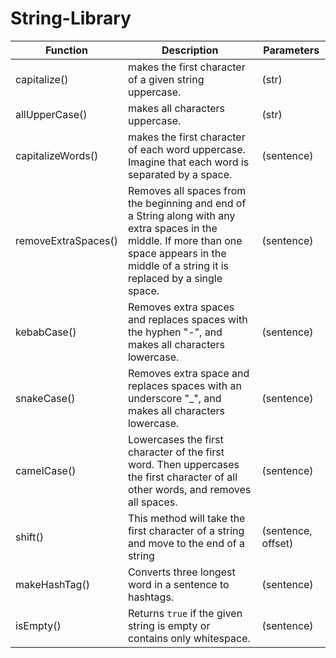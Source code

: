 # String-Library

| Function            | Description                                                                                                                                                                                     | Parameters         |
| ------------------- | ----------------------------------------------------------------------------------------------------------------------------------------------------------------------------------------------- | ------------------ |
| capitalize()        | makes the first character of a given string uppercase.                                                                                                                                          | (str)              |
| allUpperCase()      | makes all characters uppercase.                                                                                                                                                                 | (str)              |
| capitalizeWords()   | makes the first character of each word uppercase. Imagine that each word is separated by a space.                                                                                               | (sentence)         |
| removeExtraSpaces() | Removes all spaces from the beginning and end of a String along with any extra spaces in the middle. If more than one space appears in the middle of a string it is replaced by a single space. | (sentence)         |
| kebabCase()         | Removes extra spaces and replaces spaces with the hyphen "-", and makes all characters lowercase.                                                                                               | (sentence)         |
| snakeCase()         | Removes extra space and replaces spaces with an underscore "_", and makes all characters lowercase.                                                                                             | (sentence)         |
| camelCase()         | Lowercases the first character of the first word. Then uppercases the first character of all other words, and removes all spaces.                                                               | (sentence)         |
| shift()             | This method will take the first character of a string and move to the end of a string                                                                                                           | (sentence, offset) |
| makeHashTag()       | Converts three longest word in a sentence to hashtags.                                                                                                                                          | (sentence)         |
| isEmpty()           | Returns `true` if the given string is empty or contains only whitespace.                                                                                                                        | (sentence)         |
